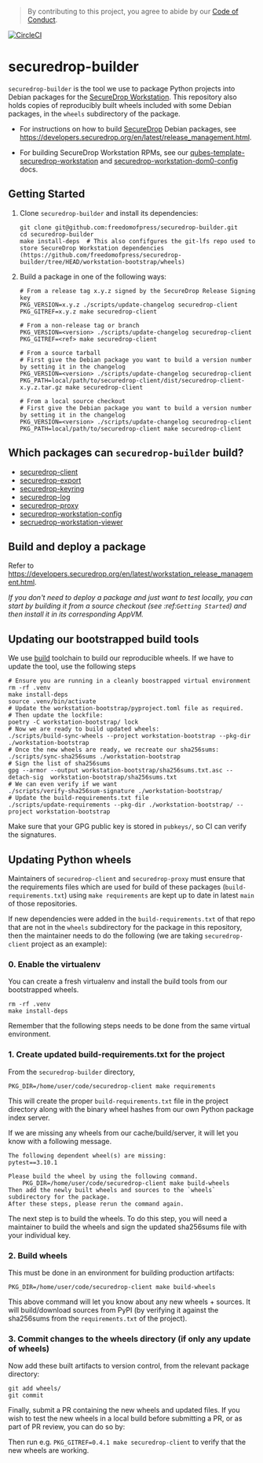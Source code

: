 > By contributing to this project, you agree to abide by our [Code of Conduct](https://github.com/freedomofpress/.github/blob/main/CODE_OF_CONDUCT.md).

[![CircleCI](https://circleci.com/gh/freedomofpress/securedrop-builder/tree/main.svg?style=svg)](https://circleci.com/gh/freedomofpress/securedrop-builder/tree/main)

# securedrop-builder

`securedrop-builder` is the tool we use to package Python projects into Debian packages for the [SecureDrop Workstation](https://github.com/freedomofpress/securedrop-workstation). This repository also holds copies of reproducibly built wheels included with some Debian packages, in the `wheels` subdirectory of the package.

* For instructions on how to build [SecureDrop](https://github.com/freedomofpress/securedrop) Debian packages, see https://developers.securedrop.org/en/latest/release_management.html.

* For building SecureDrop Workstation RPMs, see our [qubes-template-securedrop-workstation](https://github.com/freedomofpress/qubes-template-securedrop-workstation#build-instructions) and [securedrop-workstation-dom0-config](https://github.com/freedomofpress/securedrop-workstation/wiki/Building-securedrop-workstation-dom0-config-RPM-package) docs.

## Getting Started

1. Clone `securedrop-builder` and install its dependencies:

    ```shell
    git clone git@github.com:freedomofpress/securedrop-builder.git
    cd securedrop-builder
    make install-deps  # This also confifgures the git-lfs repo used to store SecureDrop Workstation dependencies (https://github.com/freedomofpress/securedrop-builder/tree/HEAD/workstation-bootstrap/wheels)
    ```

2. Build a package in one of the following ways:
    ```shell
    # From a release tag x.y.z signed by the SecureDrop Release Signing key
    PKG_VERSION=x.y.z ./scripts/update-changelog securedrop-client
    PKG_GITREF=x.y.z make securedrop-client
    ```

    ```shell
    # From a non-release tag or branch
    PKG_VERSION=<version> ./scripts/update-changelog securedrop-client
    PKG_GITREF=<ref> make securedrop-client
    ```

    ```shell
    # From a source tarball
    # First give the Debian package you want to build a version number by setting it in the changelog
    PKG_VERSION=<version> ./scripts/update-changelog securedrop-client
    PKG_PATH=local/path/to/securedrop-client/dist/securedrop-client-x.y.z.tar.gz make securedrop-client
    ```

    ```shell
    # From a local source checkout
    # First give the Debian package you want to build a version number by setting it in the changelog
    PKG_VERSION=<version> ./scripts/update-changelog securedrop-client
    PKG_PATH=local/path/to/securedrop-client make securedrop-client
    ```

## Which packages can `securedrop-builder` build?

* [securedrop-client](https://github.com/freedomofpress/securedrop-client)
* [securedrop-export](https://github.com/freedomofpress/securedrop-export)
* [securedrop-keyring](https://github.com/freedomofpress/securedrop-keyring)
* [securedrop-log](https://github.com/freedomofpress/securedrop-log)
* [securedrop-proxy](https://github.com/freedomofpress/securedrop-proxy)
* [securedrop-workstation-config](https://github.com/freedomofpress/securedrop-builder/tree/main/securedrop-workstation-config)
* [secruedrop-workstation-viewer](https://github.com/freedomofpress/securedrop-builder/tree/main/securedrop-workstation-viewer)


## Build and deploy a package

Refer to https://developers.securedrop.org/en/latest/workstation_release_management.html.

_If you don't need to deploy a package and just want to test locally, you can start by building it from a source checkout (see :ref:`Getting Started`) and then install it in its corresponding AppVM._

## Updating our bootstrapped build tools

We use [build](https://pypa-build.readthedocs.io/en/latest/) toolchain to build our reproducible wheels.
If we have to update the tool, use the following steps

```shell
# Ensure you are running in a cleanly boostrapped virtual environment
rm -rf .venv
make install-deps
source .venv/bin/activate
# Update the workstation-bootstrap/pyproject.toml file as required.
# Then update the lockfile:
poetry -C workstation-bootstrap/ lock
# Now we are ready to build updated wheels:
./scripts/build-sync-wheels --project workstation-bootstrap --pkg-dir ./workstation-bootstrap
# Once the new wheels are ready, we recreate our sha256sums:
./scripts/sync-sha256sums ./workstation-bootstrap
# Sign the list of sha256sums
gpg --armor --output workstation-bootstrap/sha256sums.txt.asc --detach-sig  workstation-bootstrap/sha256sums.txt
# We can even verify if we want
./scripts/verify-sha256sum-signature ./workstation-bootstrap/
# Update the build-requirements.txt file
./scripts/update-requirements --pkg-dir ./workstation-bootstrap/ --project workstation-bootstrap
```

Make sure that your GPG public key is stored in `pubkeys/`, so CI can verify the signatures.

## Updating Python wheels

Maintainers of `securedrop-client` and `securedrop-proxy` must ensure that
the requirements files which are used for build of these packages (`build-requirements.txt`)
using `make requirements` are kept up to date in latest `main` of those repositories.

If new dependencies were added in the `build-requirements.txt` of that
repo that are not in the `wheels` subdirectory for the package in this repository,
then the maintainer needs to do the following (we are taking `securedrop-client` project
as an example):

### 0. Enable the virtualenv

You can create a fresh virtualenv and install the build tools from our bootstrapped wheels.

```shell
rm -rf .venv
make install-deps
```

Remember that the following steps needs to be done from the same virtual environment.

### 1. Create updated build-requirements.txt for the project

From the `securedrop-builder` directory,

```shell
PKG_DIR=/home/user/code/securedrop-client make requirements
```

This will create the proper `build-requirements.txt` file in the project directory along with the binary wheel
hashes from our own Python package index server.

If we are missing any wheels from our cache/build/server, it will let you know with a following message.

```shell
The following dependent wheel(s) are missing:
pytest==3.10.1

Please build the wheel by using the following command.
	PKG_DIR=/home/user/code/securedrop-client make build-wheels
Then add the newly built wheels and sources to the `wheels` subdirectory for the package.
After these steps, please rerun the command again.
```

The next step is to build the wheels. To do this step, you will need a maintainer
to build the wheels and sign the updated sha256sums file with your individual key.

### 2. Build wheels

This must be done in an environment for building production artifacts:

```shell
PKG_DIR=/home/user/code/securedrop-client make build-wheels
```

This above command will let you know about any new wheels + sources. It will
build/download sources from PyPI (by verifying it against the sha256sums from
the `requirements.txt` of the project).

### 3. Commit changes to the wheels directory (if only any update of wheels)

Now add these built artifacts to version control, from the relevant package
directory:

```shell
git add wheels/
git commit
```

Finally, submit a PR containing the new wheels and updated files.
If you wish to test the new wheels in a local build before submitting a PR,
or as part of PR review, you can do so by:

Then run e.g. `PKG_GITREF=0.4.1 make securedrop-client` to verify that the new wheels are working.
